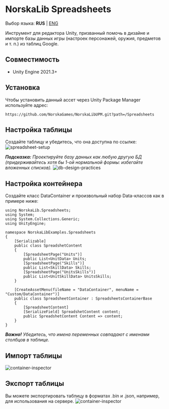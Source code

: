 # NorskaLib Spreadsheets
Выбор языка: **RUS** | [ENG](https://github.com/NorskaGames/NorskaLibUPM/blob/master/Spreadsheets/README.md)

Инструмент для редактора Unity, призванный помочь в дизайне и импорте базы данных игры (настроек персонажей, оружия, предметов и т. п.) из таблиц Google.

## Совместимость
- Unity Engine 2021.3+

## Установка
Чтобы установить данный ассет через Unity Package Manager используйте адрес:
```
https://github.com/NorskaGames/NorskaLibUPM.git?path=/Spreadsheets
```
## Настройка таблицы

Создайте таблицу и убедитесь, что она доступна по ссылке:
![spreadsheet-setup](https://drive.google.com/uc?id=12Zo-_fQFYK8n9ljWMkfWtwbYhUUCP7ks)

_**Подсказка:** Проектируйте базу данных как любую другую БД (придерживайтесь хотя бы 1-ой нормальной формы: избегайте вложенных списков)._
![db-design-practices](https://drive.google.com/uc?id=1cGzRClYvEsvtzYkAlZp_nDVymvRPsjS1)

## Настройка контейнера

Создайте класс DataContainer и произвольный набор Data-классов как в примере ниже:
```
using NorskaLib.Spreadsheets;
using System;
using System.Collections.Generic;
using UnityEngine;

namespace NorskaLibExamples.Spreadsheets
{
    [Serializable]
    public class SpreadshetContent
    {
        [SpreadsheetPage("Units")]
        public List<UnitData> Units;
        [SpreadsheetPage("Skills")]
        public List<SkillData> Skills;
        [SpreadsheetPage("UnitsSkills")]
        public List<UnitSkillData> UnitsSkills;
    }

    [CreateAssetMenu(fileName = "DataContainer", menuName = "Custom/DataContainer")]
    public class SpreadsheetContainer : SpreadsheetsContainerBase
    {
        [SpreadsheetContent]
        [SerializeField] SpreadshetContent content;
        public SpreadshetContent Content => content;
    }
}
```
_**Важно!** Убедитесь, что имена переменных совпадают с именами столбцов в таблице._

## Импорт таблицы
![container-inspector](https://drive.google.com/uc?id=1xT_18Z9hEKpnFv4j71CUMWJJ6zlE8ua-)

## Экспорт таблицы
Вы можете экспортировать таблицу в форматах .bin и .json, например, для использования на сервере.
![container-inspector](https://drive.google.com/uc?id=1_xgex-HyugozNPIyVrS5mEe8EI5ebZZK)
